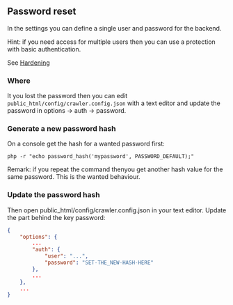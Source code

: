 ## Password reset

In the settings you can define a single user and password for the backend.

Hint: if you need access for multiple users then you can use a protection with basic authentication.

See [Hardening](10_Hardening.md)

### Where

It you lost the password then you can edit `public_html/config/crawler.config.json` with a text editor and update the password in options -> auth -> password.

### Generate a new password hash

On a console get the hash for a wanted password first:

```shell
php -r "echo password_hash('mypassword', PASSWORD_DEFAULT);"
```

Remark: if you repeat the command thenyou get another hash value for the same password. This is the wanted behaviour.

### Update the password hash

Then open public_html/config/crawler.config.json in your text editor. Update the part behind the key password:

```json
{
    "options": {
        ...
        "auth": {
            "user": "...",
            "password": "SET-THE_NEW-HASH-HERE"
        },
        ...
    },
    ...
}
```

